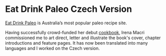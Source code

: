 # Eat Drink Paleo Czech Version

[Eat Drink Paleo](http://eatdrinkpaleo.com.au/) is Australia’s most popular paleo recipe site.

Having successfully crowd-funded her debut [cookbook](http://eatdrinkpaleo.com.au/eat-drink-paleo-cookbook/), Irena Macri commissioned me to art direct, letter and illustrate the book's cover, chapter introductions and feature pages. It has now been translated into many languages and I worked on the Czech version. 